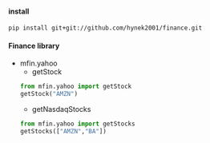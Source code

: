 #### install
```
pip install git+git://github.com/hynek2001/finance.git
```
#### Finance library
* mfin.yahoo  
  * getStock
  ```python
  from mfin.yahoo import getStock
  getStock("AMZN")
  ```        
  * getNasdaqStocks  
  ```python
  from mfin.yahoo import getStocks
  getStocks(["AMZN","BA"])
  ```